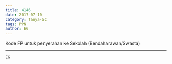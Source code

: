 ```yaml
---
title: 4146
date: 2017-07-10
category: Tanya-SC
tags: PPN
author: EG
---
```


Kode FP untuk penyerahan ke Sekolah (Bendaharawan/Swasta)

---



`EG`
